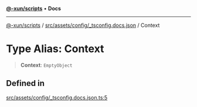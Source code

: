 [**@-xun/scripts**](../../../../../README.md) • **Docs**

***

[@-xun/scripts](../../../../../README.md) / [src/assets/config/\_tsconfig.docs.json](../README.md) / Context

# Type Alias: Context

> **Context**: `EmptyObject`

## Defined in

[src/assets/config/\_tsconfig.docs.json.ts:5](https://github.com/Xunnamius/xscripts/blob/ce701f3d57da9f82ee0036320bc62d5c51233011/src/assets/config/_tsconfig.docs.json.ts#L5)
